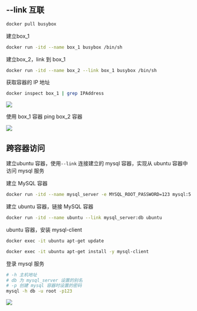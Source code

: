 <!--
 * @Description: 
 * @Version: 1.0
 * @Author: DaLao
 * @Email: dalao_li@163.com
 * @Date: 2021-11-09 00:06:17
 * @LastEditors: DaLao
 * @LastEditTime: 2021-12-29 00:03:47
-->

## --link 互联

```sh
docker pull busybox
```

建立box_1

```sh
docker run -itd --name box_1 busybox /bin/sh
```

建立box_2，link 到 box_1

```sh
docker run -itd --name box_2 --link box_1 busybox /bin/sh
```

获取容器的 IP 地址

```sh
docker inspect box_1 | grep IPAddress
```

![](https://cdn.hurra.ltd/img/20211228230743.png)

使用 box_1 容器 ping box_2 容器

![](https://cdn.hurra.ltd/img/20211228230845.png)


## 跨容器访问

建立ubuntu 容器，使用`--link` 连接建立的 mysql 容器，实现从 ubuntu 容器中访问 mysql 服务

建立 MySQL 容器

```sh
docker run -itd --name mysql_server -e MYSQL_ROOT_PASSWORD=123 mysql:5.7
```

建立 ubuntu 容器，链接 MySQL 容器

```sh
docker run -itd --name ubuntu --link mysql_server:db ubuntu
```

ubuntu 容器，安装 mysql-client

```sh
docker exec -it ubuntu apt-get update

docker exec -it ubuntu apt-get install -y mysql-client
```

登录 mysql 服务

```sh
# -h 主机地址
# db 为 mysql_server 设置的别名
# -p 创建 mysql 容器时设置的密码
mysql -h db -u root -p123
```

![](https://cdn.hurra.ltd/img/20211228235758.png)